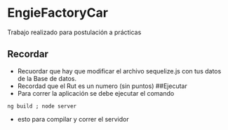 # EngieFactoryCar
Trabajo realizado para postulación a prácticas
## Recordar
* Recuordar que hay que modificar el archivo sequelize.js con tus datos de la Base de datos.
* Recordad que el Rut es un numero (sin puntos)
##Ejecutar
 * Para correr la aplicación se debe ejecutar el comando 
 
 ~~~
 ng build ; node server
 ~~~

* esto para compilar y correr el servidor
